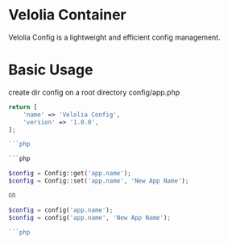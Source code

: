 # Velolia Container
Velolia Config is a lightweight and efficient config management.

# Basic Usage

create dir config on a root directory config/app.php

```php
return [
    'name' => 'Velolia Config',
    'version' => '1.0.0',
];

```php

```php

$config = Config::get('app.name');
$config = Config::set('app.name', 'New App Name');

OR

$config = config('app.name');
$config = config('app.name', 'New App Name');

```php